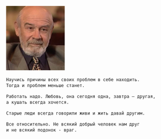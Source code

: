 <!--2020-09-17 02:10:04-->
<img src="antibiotik.jpg">

    Научись причины всех своих проблем в себе находить. 
    Тогда и проблем меньше станет.

>

    Работать надо. Любовь, она сегодня одна, завтра — другая, 
    а кушать всегда хочется.

>

    Старые люди всегда говорили живи и жить давай другим.

>

    Все относительно. Не всякий добрый человек нам друг 
    и не всякий подонок - враг.